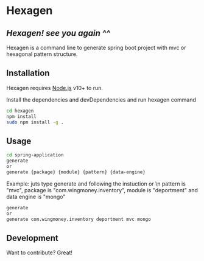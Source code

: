 # Hexagen
## _Hexagen! see you again ^^_

Hexagen is a command line to generate spring boot project with mvc or hexagonal pattern structure.
## Installation

Hexagen requires [Node.js](https://nodejs.org/) v10+ to run.

Install the dependencies and devDependencies and run hexagen command

```sh
cd hexagen
npm install
sudo npm install -g .
```

## Usage

```sh
cd spring-application
generate
or
generate {package} {module} {pattern} {data-engine}
```
Example: 
juts type generate and following the instuction or \n
pattern is "mvc", package is "com.wingmoney.inventory", module is "deportment" and data engine is "mongo"
```sh
generate
or 
generate com.wingmoney.inventory deportment mvc mongo
```
## Development

Want to contribute? Great!
